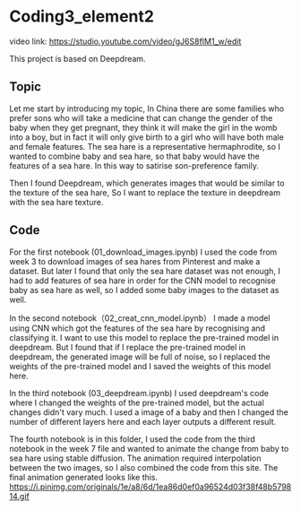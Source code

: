 # Coding3_element2
video link: https://studio.youtube.com/video/gJ6S8fIM1_w/edit

This project is based on Deepdream.
## Topic
Let me start by introducing my topic, In China there are some families who prefer sons who will take a medicine that can change the gender of the baby when they get pregnant, they think it will make the girl in the womb into a boy, but in fact it will only give birth to a girl who will have both male and female features.
The sea hare is a representative hermaphrodite, so I wanted to combine baby and sea hare, so that baby would have the features of a sea hare. In this way to satirise son-preference family.

Then I found Deepdream, which generates images that would be similar to the texture of the sea hare, So I want to replace the texture in deepdream with the sea hare texture.


## Code
For the first notebook (01_download_images.ipynb) I used the code from week 3 to download images of sea hares from Pinterest and make a dataset. But later I found that only the sea hare dataset was not enough, I had to add features of sea hare in order for the CNN model to recognise baby as sea hare as well, so I added some baby images to the dataset as well.

In the second notebook（02_creat_cnn_model.ipynb） I made a model using CNN which got the features of the sea hare by recognising and classifying it. I want to use this model to replace the pre-trained model in deepdream. But I found that if I replace the pre-trained model in deepdream, the generated image will be full of noise, so I replaced the weights of the pre-trained model and I saved the weights of this model here.

In the third notebook (03_deepdream.ipynb) I used deepdream's code where I changed the weights of the pre-trained model, but the actual changes didn't vary much. I used a image of a baby and then I changed the number of different layers here and each layer outputs a different result.

The fourth notebook is in this folder, I used the code from the third notebook in the week 7 file and wanted to animate the change from baby to sea hare using stable diffusion. The animation required interpolation between the two images, so I also combined the code from this site. The final animation generated looks like this.
https://i.pinimg.com/originals/1e/a8/6d/1ea86d0ef0a96524d03f38f48b579814.gif




